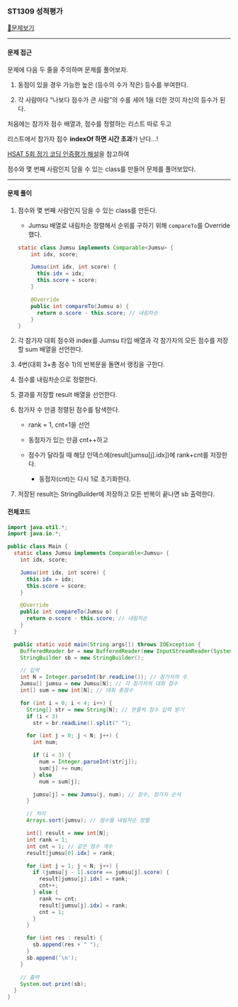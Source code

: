 ### ST1309 성적평가

[📁문제보기](https://softeer.ai/practice/info.do?idx=1&eid=1309)

---

#### 문제 접근

문제에 다음 두 줄을 주의하며 문제를 풀어보자.

1. 동점이 있을 경우 가능한 높은 (등수의 수가 작은) 등수를 부여한다.

2. 각 사람마다 “나보다 점수가 큰 사람”의 수를 세어 1을 더한 것이 자신의 등수가 된다.

처음에는 참가자 점수 배열과, 점수를 정렬하는 리스트 따로 두고

리스트에서 참가자 점수 **indexOf 하면 시간 초과**가 난다...!

[HSAT 5회 정기 코딩 인증평가 해설](https://softeer.ai/class/algotutor/detail.do?id=85)을 참고하여

점수와 몇 번째 사람인지 담을 수 있는 class를 만들어 문제를  풀어보았다.

---

#### 문제 풀이

1. 점수와 몇 번째 사람인지 담을 수 있는 class를 만든다.

   - Jumsu 배열로 내림차순 정렬해서 순위를 구하기 위해 `compareTo`를 Override했다.

   ```java
   static class Jumsu implements Comparable<Jumsu> {
       int idx, score;
   
       Jumsu(int idx, int score) {
         this.idx = idx;
         this.score = score;
       }
   
       @Override
       public int compareTo(Jumsu o) {
         return o.score - this.score; // 내림차순
       }
   }
   ```

2. 각 참가자 대회 점수와 index를 Jumsu 타입 배열과 각 참가자의 모든 점수를 저장할 sum  배열을 선언한다.

3. 4번(대회 3+총 점수 1)의 반복문을 돌면서 랭킹을 구한다.

4. 점수를 내림차순으로 정렬한다.

5. 결과를 저장할 result 배열을 선언한다.

6. 참가자 수 만큼 정렬된 점수를 탐색한다.

   - rank = 1, cnt=1을 선언

   - 동점자가 있는 만큼 cnt++하고

   - 점수가 달라질 때 해당 인덱스에(result[jumsu[j].idx])에 rank+cnt를 저장한다.
     - 동점자(cnt)는 다시 1로 초기화한다.

7. 저장된 result는 StringBuilder에 저장하고 모든 반복이 끝나면 sb 출력한다.

#### 전체코드
```java
import java.util.*;
import java.io.*;

public class Main {
  static class Jumsu implements Comparable<Jumsu> {
    int idx, score;

    Jumsu(int idx, int score) {
      this.idx = idx;
      this.score = score;
    }

    @Override
    public int compareTo(Jumsu o) {
      return o.score - this.score; // 내림차순
    }
  }

  public static void main(String args[]) throws IOException {
    BufferedReader br = new BufferedReader(new InputStreamReader(System.in));
    StringBuilder sb = new StringBuilder();

    // 입력
    int N = Integer.parseInt(br.readLine()); // 참가자의 수
    Jumsu[] jumsu = new Jumsu[N]; // 각 참가자의 대회 점수
    int[] sum = new int[N]; // 대회 총점수

    for (int i = 0; i < 4; i++) {
      String[] str = new String[N]; // 한줄씩 점수 입력 받기
      if (i < 3)
        str = br.readLine().split(" ");

      for (int j = 0; j < N; j++) {
        int num;

        if (i < 3) {
          num = Integer.parseInt(str[j]);
          sum[j] += num;
        } else
          num = sum[j];

        jumsu[j] = new Jumsu(j, num); // 점수, 참가자 순서
      }

      // 처리
      Arrays.sort(jumsu); // 점수를 내림차순 정렬

      int[] result = new int[N];
      int rank = 1;
      int cnt = 1; // 같은 점수 개수
      result[jumsu[0].idx] = rank;

      for (int j = 1; j < N; j++) {
        if (jumsu[j - 1].score == jumsu[j].score) {
          result[jumsu[j].idx] = rank;
          cnt++;
        } else {
          rank += cnt;
          result[jumsu[j].idx] = rank;
          cnt = 1;
        }
      }

      for (int res : result) {
        sb.append(res + " ");
      }
      sb.append('\n');
    }

    // 출력
    System.out.print(sb);
  }
}
```
